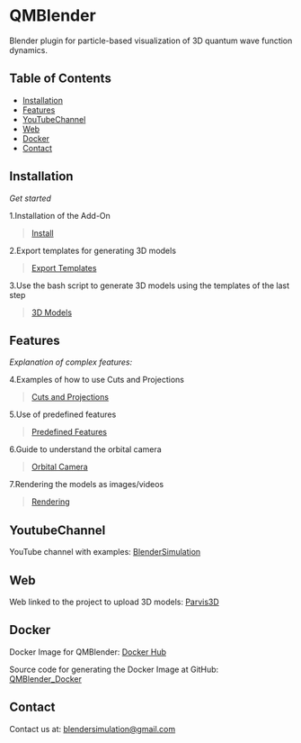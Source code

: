 # QMBlender
Blender plugin for particle-based visualization of 3D quantum wave function dynamics.


## Table of Contents 
- [Installation](#installation)
- [Features](#features)
- [YouTubeChannel](#youtubechannel)
- [Web](#web)
- [Docker](#docker)
- [Contact](#contact)

## Installation
*Get started*

1.Installation of the Add-On 
>[Install](https://www.youtube.com/watch?v=-SCKJsijBww&list=PLVpBKhzOTUP12En5-BcfaoCf1LllTHXpp)

2.Export templates for generating 3D models 
>[Export Templates](https://www.youtube.com/watch?v=s1nhRZ9WhqE&index=2&list=PLVpBKhzOTUP12En5-BcfaoCf1LllTHXpp)

3.Use the bash script to generate 3D models using the templates of the last step 
>[3D Models](https://www.youtube.com/watch?v=gFNhmctZF6k&index=3&list=PLVpBKhzOTUP12En5-BcfaoCf1LllTHXpp)

## Features
*Explanation of complex features:*

4.Examples of how to use Cuts and Projections 
>[Cuts and Projections](https://www.youtube.com/watch?v=cAYBRkmT2p8&list=PLVpBKhzOTUP2BOR_x582iPhL2SiFhJcVr&index=6)

5.Use of predefined features 
>[Predefined Features](https://www.youtube.com/watch?v=xDMrrRG5Kos&list=PLVpBKhzOTUP2BOR_x582iPhL2SiFhJcVr&index=5)

6.Guide to understand the orbital camera 
>[Orbital Camera](https://www.youtube.com/watch?v=zs1i-KlKOt4&list=PLVpBKhzOTUP2BOR_x582iPhL2SiFhJcVr&index=7)

7.Rendering the models as images/videos 
>[Rendering](https://www.youtube.com/watch?v=xmDbOFtRwcU&index=8&list=PLVpBKhzOTUP2BOR_x582iPhL2SiFhJcVr)


## YoutubeChannel
YouTube channel with examples: [BlenderSimulation](https://www.youtube.com/channel/UC1bxswt_7zr-ZqNy7sGo_Jg)

## Web
Web linked to the project to upload 3D models: [Parvis3D](http://www.parvis3d.org.es/)

## Docker
Docker Image for QMBlender: [Docker Hub](https://cloud.docker.com/repository/docker/edgarfigueiras/qmblender/general)

Source code for generating the Docker Image at GitHub: [QMBlender_Docker](https://github.com/EdgarFigueiras/QMBlender_Docker)

## Contact
Contact us at: blendersimulation@gmail.com
